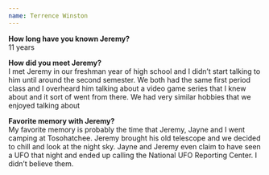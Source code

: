 ```yaml
---
name: Terrence Winston
---
```

**How long have you known Jeremy?**  
11 years

**How did you meet Jeremy?**  
I met Jeremy in our freshman year of high school and I didn’t start talking to
him until around the second semester. We both had the same first period class
and I overheard him talking about a video game series that I knew about and it
sort of went from there. We had very similar hobbies that we enjoyed talking
about

**Favorite memory with Jeremy?**  
My favorite memory is probably the time that Jeremy, Jayne and I went camping
at Tosohatchee. Jeremy brought his old telescope and we decided to chill and
look at the night sky. Jayne and Jeremy even claim to have seen a UFO that
night and ended up calling the National UFO Reporting Center. I didn’t believe
them.
